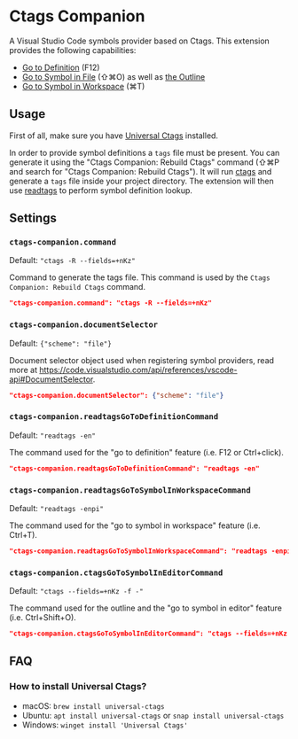 # Ctags Companion

A Visual Studio Code symbols provider based on Ctags. This extension provides the following capabilities:

- [Go to Definition](https://code.visualstudio.com/docs/editor/editingevolved#_go-to-definition) (F12)
- [Go to Symbol in File](https://code.visualstudio.com/docs/editor/editingevolved#_go-to-symbol) (⇧⌘O) as well as [the Outline](https://code.visualstudio.com/docs/getstarted/userinterface#_outline-view)
- [Go to Symbol in Workspace](https://code.visualstudio.com/docs/editor/editingevolved#_open-symbol-by-name) (⌘T)

## Usage

First of all, make sure you have [Universal Ctags](https://github.com/universal-ctags/ctags) installed.

In order to provide symbol definitions a `tags` file must be present. You can generate it using the "Ctags Companion: Rebuild Ctags" command (⇧⌘P and search for "Ctags Companion: Rebuild Ctags"). It will run [ctags](https://docs.ctags.io/en/latest/man/ctags.1.html) and generate a `tags` file inside your project directory. The extension will then use [readtags](https://docs.ctags.io/en/latest/man/readtags.1.html) to perform symbol definition lookup.

## Settings

### `ctags-companion.command`

Default: `"ctags -R --fields=+nKz"`

Command to generate the tags file. This command is used by the `Ctags Companion: Rebuild Ctags` command.

```json
"ctags-companion.command": "ctags -R --fields=+nKz"
```

### `ctags-companion.documentSelector`

Default: `{"scheme": "file"}`

Document selector object used when registering symbol providers, read more at https://code.visualstudio.com/api/references/vscode-api#DocumentSelector.

```json
"ctags-companion.documentSelector": {"scheme": "file"}
```

### `ctags-companion.readtagsGoToDefinitionCommand`

Default: `"readtags -en"`

The command used for the "go to definition" feature (i.e. F12 or Ctrl+click).

```json
"ctags-companion.readtagsGoToDefinitionCommand": "readtags -en"
```

### `ctags-companion.readtagsGoToSymbolInWorkspaceCommand`

Default: `"readtags -enpi"`

The command used for the "go to symbol in workspace" feature (i.e. Ctrl+T).

```json
"ctags-companion.readtagsGoToSymbolInWorkspaceCommand": "readtags -enpi"
```

### `ctags-companion.ctagsGoToSymbolInEditorCommand`

Default: `"ctags --fields=+nKz -f -"`

The command used for the outline and the "go to symbol in editor" feature (i.e. Ctrl+Shift+O).

```json
"ctags-companion.ctagsGoToSymbolInEditorCommand": "ctags --fields=+nKz -f -"
```

## FAQ

### How to install Universal Ctags?

* macOS: `brew install universal-ctags`
* Ubuntu: `apt install universal-ctags` or `snap install universal-ctags`
* Windows: `winget install 'Universal Ctags'`

